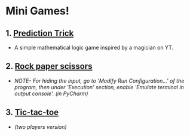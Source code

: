 # Mini Games!


## 1. [Prediction Trick](PredictionTrick.py)
   - A simple mathematical logic game inspired by a magician on YT.

## 2. [Rock paper scissors](RockPaperScissors.py)
   - *NOTE- For hiding the input, go to 'Modify Run Configuration...' of the program, then under 'Execution' section, enable 'Emulate terminal in output console'. (in PyCharm)*

## 3. [Tic-tac-toe](TicTacToe.py)
   - *(two players version)*
